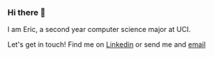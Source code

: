 ### Hi there 👋

I am Eric, a second year computer science major at UCI.  


Let's get in touch! Find me on [Linkedin](https://www.linkedin.com/in/eric-huang-7280x/) or send me and [email](erichuang4312@gmail.com)
<!--
**HE-1234/HE-1234** is a ✨ _special_ ✨ repository because its `README.md` (this file) appears on your GitHub profile.

Here are some ideas to get you started:

- 🔭 I’m currently working on ...
- 🌱 I’m currently learning ...
- 👯 I’m looking to collaborate on ...
- 🤔 I’m looking for help with ...
- 💬 Ask me about ...
- 📫 How to reach me: ...
- 😄 Pronouns: ...
- ⚡ Fun fact: ...
-->
